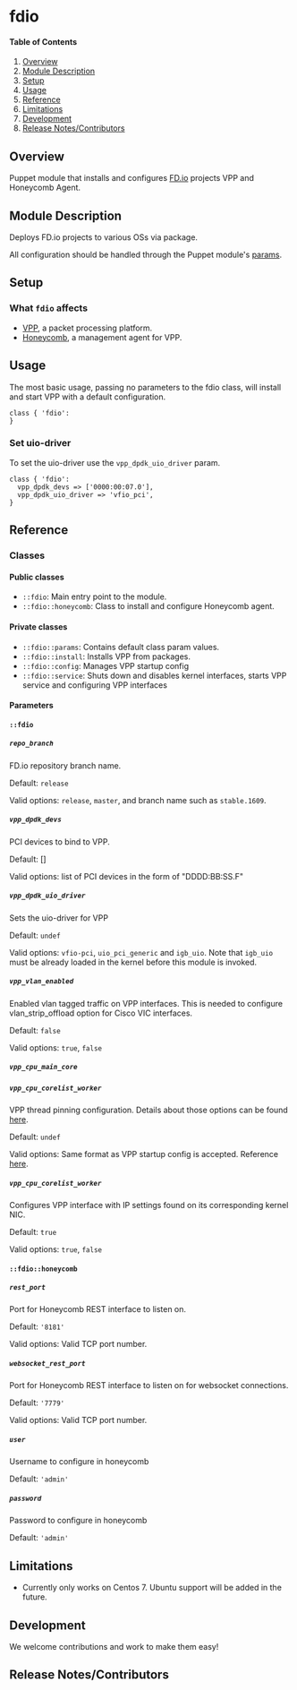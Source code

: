 # fdio

#### Table of Contents
1. [Overview](#overview)
1. [Module Description](#module-description)
1. [Setup](#setup)
1. [Usage](#usage)
1. [Reference ](#reference)
1. [Limitations](#limitations)
1. [Development](#development)
1. [Release Notes/Contributors](#release-notescontributors)

## Overview

Puppet module that installs and configures [FD.io][1] projects VPP and Honeycomb Agent.

## Module Description

Deploys FD.io projects to various OSs via package.

All configuration should be handled through the Puppet module's [params](#parameters).

## Setup

### What `fdio` affects

* [VPP][2], a packet processing platform.
* [Honeycomb][3], a management agent for VPP.

## Usage

The most basic usage, passing no parameters to the fdio class, will install and start VPP with a default configuration.

```puppet
class { 'fdio':
}
```

### Set uio-driver

To set the uio-driver use the `vpp_dpdk_uio_driver` param.

```puppet
class { 'fdio':
  vpp_dpdk_devs => ['0000:00:07.0'],
  vpp_dpdk_uio_driver => 'vfio_pci',
}
```

## Reference

### Classes

#### Public classes

* `::fdio`: Main entry point to the module.
* `::fdio::honeycomb`: Class to install and configure Honeycomb agent.

#### Private classes

* `::fdio::params`: Contains default class param values.
* `::fdio::install`: Installs VPP from packages.
* `::fdio::config`: Manages VPP startup config
* `::fdio::service`: Shuts down and disables kernel interfaces, starts VPP service and configuring VPP interfaces


#### Parameters

#### `::fdio`

##### `repo_branch`

FD.io repository branch name.

Default: `release`

Valid options: `release`, `master`, and branch name such as `stable.1609`.

##### `vpp_dpdk_devs`

PCI devices to bind to VPP.

Default: []

Valid options: list of PCI devices in the form of "DDDD:BB:SS.F"

##### `vpp_dpdk_uio_driver`

Sets the uio-driver for VPP

Default: `undef`

Valid options: `vfio-pci`, `uio_pci_generic` and `igb_uio`. Note that `igb_uio` must be already loaded in the kernel before this module is invoked.

##### `vpp_vlan_enabled`

Enabled vlan tagged traffic on VPP interfaces. This is needed to configure vlan_strip_offload option for Cisco VIC interfaces.

Default: `false`

Valid options: `true`, `false`

##### `vpp_cpu_main_core`
##### `vpp_cpu_corelist_worker`

VPP thread pinning configuration. Details about those options can be found [here][4].

Default: `undef`

Valid options: Same format as VPP startup config is accepted. Reference [here][4].

##### `vpp_cpu_corelist_worker`

Configures VPP interface with IP settings found on its corresponding kernel NIC.

Default: `true`

Valid options: `true`, `false`

#### `::fdio::honeycomb`

##### `rest_port`

Port for Honeycomb REST interface to listen on.

Default: `'8181'`

Valid options: Valid TCP port number.

##### `websocket_rest_port`

Port for Honeycomb REST interface to listen on for websocket connections.

Default: `'7779'`

Valid options: Valid TCP port number.

##### `user`

Username to configure in honeycomb

Default: `'admin'`

##### `password`

Password to configure in honeycomb

Default: `'admin'`

## Limitations

* Currently only works on Centos 7. Ubuntu support will be added in the future.

## Development

We welcome contributions and work to make them easy!

## Release Notes/Contributors


[1]: https://fd.io/
[2]: https://wiki.fd.io/view/VPP
[3]: https://wiki.fd.io/view/Honeycomb
[4]: https://wiki.fd.io/view/VPP/Command-line_Arguments#.22cpu.22_parameters